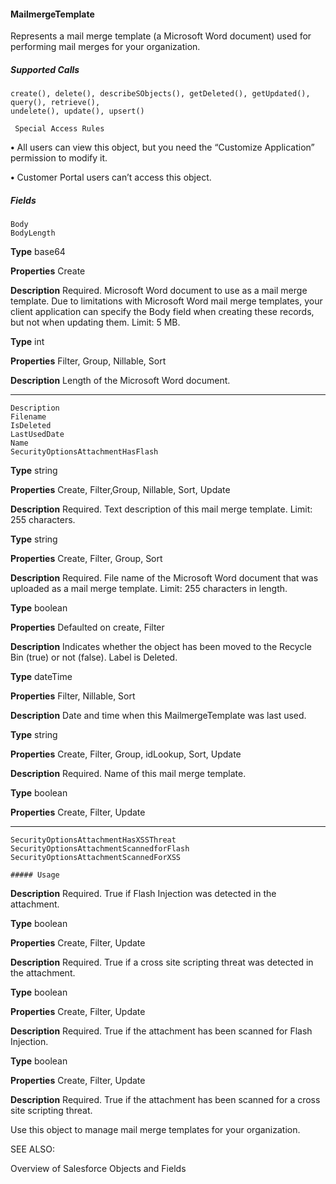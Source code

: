 #### MailmergeTemplate

Represents a mail merge template (a Microsoft Word document) used for performing mail merges for your organization.

##### Supported Calls
```
create(), delete(), describeSObjects(), getDeleted(), getUpdated(), query(), retrieve(),
undelete(), update(), upsert()

 Special Access Rules

```
**•** All users can view this object, but you need the “Customize Application” permission to modify it.

**•** Customer Portal users can’t access this object.

##### Fields

```
Body
BodyLength

```

**Type**
base64

**Properties**
Create

**Description**
Required. Microsoft Word document to use as a mail merge template. Due
to limitations with Microsoft Word mail merge templates, your client
application can specify the Body field when creating these records, but not
when updating them. Limit: 5 MB.

**Type**
int

**Properties**
Filter, Group, Nillable, Sort

**Description**
Length of the Microsoft Word document.


-----

```
Description
Filename
IsDeleted
LastUsedDate
Name
SecurityOptionsAttachmentHasFlash

```

**Type**
string

**Properties**
Create, Filter,Group, Nillable, Sort, Update

**Description**
Required. Text description of this mail merge template. Limit: 255 characters.

**Type**
string

**Properties**
Create, Filter, Group, Sort

**Description**
Required. File name of the Microsoft Word document that was uploaded as
a mail merge template. Limit: 255 characters in length.

**Type**
boolean

**Properties**
Defaulted on create, Filter

**Description**
Indicates whether the object has been moved to the Recycle Bin (true) or
not (false). Label is Deleted.

**Type**
dateTime

**Properties**
Filter, Nillable, Sort

**Description**
Date and time when this MailmergeTemplate was last used.

**Type**
string

**Properties**
Create, Filter, Group, idLookup, Sort, Update

**Description**
Required. Name of this mail merge template.

**Type**
boolean

**Properties**
Create, Filter, Update


-----

```
SecurityOptionsAttachmentHasXSSThreat
SecurityOptionsAttachmentScannedforFlash
SecurityOptionsAttachmentScannedForXSS

##### Usage

```

**Description**
Required. True if Flash Injection was detected in the attachment.

**Type**
boolean

**Properties**
Create, Filter, Update

**Description**
Required. True if a cross site scripting threat was detected in the attachment.

**Type**
boolean

**Properties**
Create, Filter, Update

**Description**
Required. True if the attachment has been scanned for Flash Injection.

**Type**
boolean

**Properties**
Create, Filter, Update

**Description**
Required. True if the attachment has been scanned for a cross site scripting
threat.


Use this object to manage mail merge templates for your organization.

SEE ALSO:

Overview of Salesforce Objects and Fields
